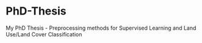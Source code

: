 # PhD-Thesis
My PhD Thesis - Preprocessing methods for Supervised Learning and Land Use/Land Cover Classification
